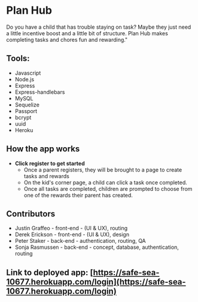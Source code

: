 # Plan Hub
Do you have a child that has trouble staying on task? Maybe they just need a little incentive boost and a little bit of structure.  Plan Hub makes completing tasks and chores fun and rewarding."

## Tools:
* Javascript
* Node.js
* Express
* Express-handlebars
* MySQL
* Sequelize
* Passport
* bcrypt
* uuid
* Heroku

## How the app works

* **Click register to get started** 
    * Once a parent registers, they will be brought to a page to create tasks and rewards
    * On the kid's corner page, a child can click a task once completed.
    * Once all tasks are completed, children are prompted to choose from one of the rewards their parent has created.
    
## Contributors

* Justin Graffeo - front-end - (UI & UX), routing
* Derek Erickson - front-end - (UI & UX), design
* Peter Staker - back-end - authentication, routing, QA
* Sonja Rasmussen - back-end - concept, database, authentication, routing


## Link to deployed app: [https://safe-sea-10677.herokuapp.com/login](https://safe-sea-10677.herokuapp.com/login)

